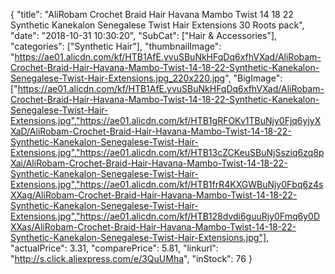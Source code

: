 {
	"title": "AliRobam Crochet Braid Hair Havana Mambo Twist 14  18  22  Synthetic Kanekalon Senegalese Twist Hair Extensions 30 Roots pack",
	"date": "2018-10-31 10:30:20",
	"SubCat": ["Hair & Accessories"],
	"categories": ["Synthetic Hair"],
	"thumbnailImage": "https://ae01.alicdn.com/kf/HTB1AfE.yvuSBuNkHFqDq6xfhVXad/AliRobam-Crochet-Braid-Hair-Havana-Mambo-Twist-14-18-22-Synthetic-Kanekalon-Senegalese-Twist-Hair-Extensions.jpg_220x220.jpg",
	"BigImage": ["https://ae01.alicdn.com/kf/HTB1AfE.yvuSBuNkHFqDq6xfhVXad/AliRobam-Crochet-Braid-Hair-Havana-Mambo-Twist-14-18-22-Synthetic-Kanekalon-Senegalese-Twist-Hair-Extensions.jpg","https://ae01.alicdn.com/kf/HTB1gRFOKv1TBuNjy0Fjq6yjyXXaD/AliRobam-Crochet-Braid-Hair-Havana-Mambo-Twist-14-18-22-Synthetic-Kanekalon-Senegalese-Twist-Hair-Extensions.jpg","https://ae01.alicdn.com/kf/HTB13cZCKeuSBuNjSsziq6zq8pXai/AliRobam-Crochet-Braid-Hair-Havana-Mambo-Twist-14-18-22-Synthetic-Kanekalon-Senegalese-Twist-Hair-Extensions.jpg","https://ae01.alicdn.com/kf/HTB1frR4KXGWBuNjy0Fbq6z4sXXag/AliRobam-Crochet-Braid-Hair-Havana-Mambo-Twist-14-18-22-Synthetic-Kanekalon-Senegalese-Twist-Hair-Extensions.jpg","https://ae01.alicdn.com/kf/HTB128dvdi6guuRjy0Fmq6y0DXXas/AliRobam-Crochet-Braid-Hair-Havana-Mambo-Twist-14-18-22-Synthetic-Kanekalon-Senegalese-Twist-Hair-Extensions.jpg"],
	"actualPrice": 3.31,
	"comparePrice": 5.81,
	"linkurl": "http://s.click.aliexpress.com/e/3QuUMha",
	"inStock": 76
}
